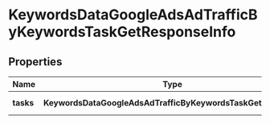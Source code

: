 # KeywordsDataGoogleAdsAdTrafficByKeywordsTaskGetResponseInfo

## Properties

| Name | Type | Description | Notes |
|------------ | ------------- | ------------- | -------------|
**tasks** | **KeywordsDataGoogleAdsAdTrafficByKeywordsTaskGetTaskInfo[]** | array of tasks |[optional]|